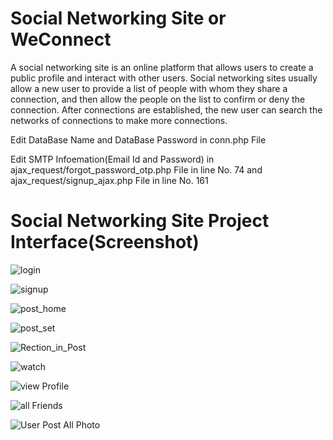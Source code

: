 # Social Networking Site or WeConnect
A social networking site is an online platform that allows users to create a public profile and interact with other users. Social networking sites usually allow a new user to provide a list of people with whom they share a connection, and then allow the people on the list to confirm or deny the connection. After connections are established, the new user can search the networks of connections to make more connections.


Edit DataBase Name and DataBase Password in conn.php File

Edit SMTP Infoemation(Email Id and Password) in ajax_request/forgot_password_otp.php File in line No. 74 and ajax_request/signup_ajax.php File in line No. 161

# Social Networking Site Project Interface(Screenshot)

![login](https://user-images.githubusercontent.com/48715906/176599948-eb4cc566-b383-4596-86ee-295d290ddb0f.png)

![signup](https://user-images.githubusercontent.com/48715906/176600049-f96d043b-e7de-4d5c-bcc8-f59a3ff4eb61.png)

![post_home](https://user-images.githubusercontent.com/48715906/176600095-ad45bc88-fa0c-4a6c-a8e4-259cdc3afbc6.png)

![post_set](https://user-images.githubusercontent.com/48715906/176600105-7861f267-578b-4382-b87d-0dac614522fd.png)

![Rection_in_Post](https://user-images.githubusercontent.com/48715906/176600455-dc37c06e-d779-4538-bae5-aed9f71036ba.png)

![watch](https://user-images.githubusercontent.com/48715906/176600127-2cd638a0-5ffc-43e1-9cba-048e7181346d.png)

![view Profile](https://user-images.githubusercontent.com/48715906/176600142-215ec233-0132-4ed8-aa6b-db3dca9509ba.png)

![all Friends](https://user-images.githubusercontent.com/48715906/176600858-624de4a7-b0c8-48bd-bc63-27ba8160b3a4.png)

![User Post All Photo](https://user-images.githubusercontent.com/48715906/176600867-394dd200-e38b-4a7a-8edf-afd34da72d02.png)

